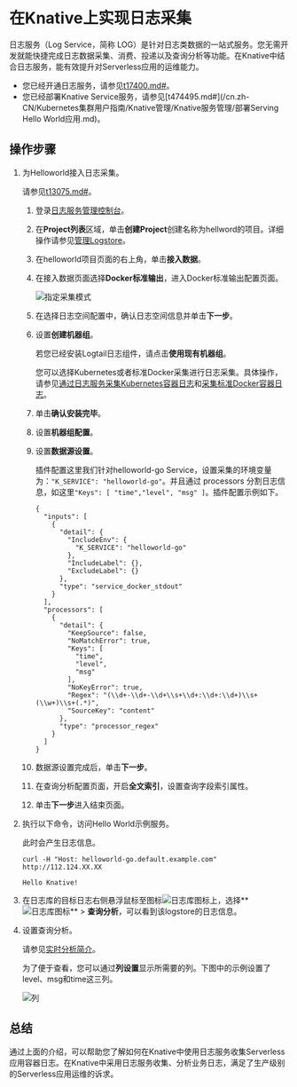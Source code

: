# 在Knative上实现日志采集

日志服务（Log Service，简称 LOG）是针对日志类数据的一站式服务。您无需开发就能快捷完成日志数据采集、消费、投递以及查询分析等功能。在Knative中结合日志服务，能有效提升对Serverless应用的运维能力。

-   您已经开通日志服务，请参见[t17400.md\#](/cn.zh-CN/Kubernetes集群用户指南/可观测性/日志管理/通过日志服务采集Kubernetes容器日志.md)。
-   您已经部署Knative Service服务，请参见[t474495.md\#](/cn.zh-CN/Kubernetes集群用户指南/Knative管理/Knative服务管理/部署Serving Hello World应用.md)。

## 操作步骤

1.  为Helloworld接入日志采集。

    请参见[t13075.md\#](/cn.zh-CN/数据采集/Logtail采集/采集容器日志/通过DaemonSet-控制台方式采集Kubernetes标准输出.md)。

    1.  登录[日志服务管理控制台](http://sls.console.aliyun.com/)。

    2.  在**Project列表**区域，单击**创建Project**创建名称为hellword的项目。详细操作请参见[管理Logstore](/cn.zh-CN/数据采集/准备工作/管理Logstore.md)。

    3.  在helloworld项目页面的右上角，单击**接入数据**。

    4.  在接入数据页面选择**Docker标准输出**，进入Docker标准输出配置页面。

        ![指定采集模式](https://static-aliyun-doc.oss-accelerate.aliyuncs.com/assets/img/zh-CN/9995659951/p49477.png)

    5.  在选择日志空间配置中，确认日志空间信息并单击**下一步**。

    6.  设置**创建机器组**。

        若您已经安装Logtail日志组件，请点击**使用现有机器组**。

        您可以选择Kubernetes或者标准Docker采集进行日志采集。具体操作，请参见[通过日志服务采集Kubernetes容器日志](/cn.zh-CN/Kubernetes集群用户指南/可观测性/日志管理/通过日志服务采集Kubernetes容器日志.md)和[采集标准Docker容器日志](/cn.zh-CN/数据采集/Logtail采集/采集容器日志/采集标准Docker容器日志.md)。

    7.  单击**确认安装完毕**。

    8.  设置**机器组配置**。

    9.  设置**数据源设置**。

        插件配置这里我们针对helloworld-go Service，设置采集的环境变量为：`"K_SERVICE": "helloworld-go"`。并且通过 processors 分割日志信息，如这里`"Keys": [ "time","level", "msg" ]`。插件配置示例如下。

        ```
        {
          "inputs": [
            {
              "detail": {
                "IncludeEnv": {
                  "K_SERVICE": "helloworld-go"
                },
                "IncludeLabel": {},
                "ExcludeLabel": {}
              },
              "type": "service_docker_stdout"
            }
          ],
          "processors": [
            {
              "detail": {
                "KeepSource": false,
                "NoMatchError": true,
                "Keys": [
                  "time",
                  "level",
                  "msg"
                ],
                "NoKeyError": true,
                "Regex": "(\\d+-\\d+-\\d+\\s+\\d+:\\d+:\\d+)\\s+(\\w+)\\s+(.*)",
                "SourceKey": "content"
              },
              "type": "processor_regex"
            }
          ]
        }
        ```

    10. 数据源设置完成后，单击**下一步**。

    11. 在查询分析配置页面，开启**全文索引**，设置查询字段索引属性。

    12. 单击**下一步**进入结束页面。

2.  执行以下命令，访问Hello World示例服务。

    此时会产生日志信息。

    ```
    curl -H "Host: helloworld-go.default.example.com" http://112.124.XX.XX
    ```

    ```
    Hello Knative!
    ```

3.  在日志库的目标日志右侧悬浮鼠标至图标![日志库图标](https://static-aliyun-doc.oss-accelerate.aliyuncs.com/assets/img/zh-CN/9995659951/p94111.png)上，选择**![日志库图标](https://static-aliyun-doc.oss-accelerate.aliyuncs.com/assets/img/zh-CN/9995659951/p94111.png)** \> **查询分析**，可以看到该logstore的日志信息。

4.  设置查询分析。

    请参见[实时分析简介](/cn.zh-CN/查询与分析/实时分析简介.md)。

    为了便于查看，您可以通过**列设置**显示所需要的列。下图中的示例设置了level、msg和time这三列。

    ![列](https://static-aliyun-doc.oss-accelerate.aliyuncs.com/assets/img/zh-CN/9995659951/p149161.png)


## 总结

通过上面的介绍，可以帮助您了解如何在Knative中使用日志服务收集Serverless应用容器日志。在Knative中采用日志服务收集、分析业务日志，满足了生产级别的Serverless应用运维的诉求。

